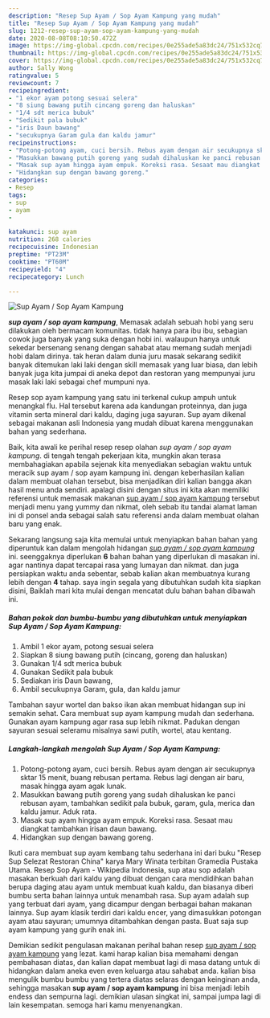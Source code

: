 ```yaml
---
description: "Resep Sup Ayam / Sop Ayam Kampung yang mudah"
title: "Resep Sup Ayam / Sop Ayam Kampung yang mudah"
slug: 1212-resep-sup-ayam-sop-ayam-kampung-yang-mudah
date: 2020-08-08T08:10:50.472Z
image: https://img-global.cpcdn.com/recipes/0e255ade5a83dc24/751x532cq70/sup-ayam-sop-ayam-kampung-foto-resep-utama.jpg
thumbnail: https://img-global.cpcdn.com/recipes/0e255ade5a83dc24/751x532cq70/sup-ayam-sop-ayam-kampung-foto-resep-utama.jpg
cover: https://img-global.cpcdn.com/recipes/0e255ade5a83dc24/751x532cq70/sup-ayam-sop-ayam-kampung-foto-resep-utama.jpg
author: Sally Wong
ratingvalue: 5
reviewcount: 7
recipeingredient:
- "1 ekor ayam potong sesuai selera"
- "8 siung bawang putih cincang goreng dan haluskan"
- "1/4 sdt merica bubuk"
- "Sedikit pala bubuk"
- "iris Daun bawang"
- "secukupnya Garam gula dan kaldu jamur"
recipeinstructions:
- "Potong-potong ayam, cuci bersih. Rebus ayam dengan air secukupnya sktar 15 menit, buang rebusan pertama. Rebus lagi dengan air baru, masak hingga ayam agak lunak."
- "Masukkan bawang putih goreng yang sudah dihaluskan ke panci rebusan ayam, tambahkan sedikit pala bubuk, garam, gula, merica dan kaldu jamur. Aduk rata."
- "Masak sup ayam hingga ayam empuk. Koreksi rasa. Sesaat mau diangkat tambahkan irisan daun bawang."
- "Hidangkan sup dengan bawang goreng."
categories:
- Resep
tags:
- sup
- ayam
- 

katakunci: sup ayam  
nutrition: 268 calories
recipecuisine: Indonesian
preptime: "PT23M"
cooktime: "PT60M"
recipeyield: "4"
recipecategory: Lunch

---
```



![Sup Ayam / Sop Ayam Kampung](https://img-global.cpcdn.com/recipes/0e255ade5a83dc24/751x532cq70/sup-ayam-sop-ayam-kampung-foto-resep-utama.jpg)

<b><i>sup ayam / sop ayam kampung</i></b>, Memasak adalah sebuah hobi yang seru dilakukan oleh bermacam komunitas. tidak hanya para ibu ibu, sebagian cowok juga banyak yang suka dengan hobi ini. walaupun hanya untuk sekedar bersenang senang dengan sahabat atau memang sudah menjadi hobi dalam dirinya. tak heran dalam dunia juru masak sekarang sedikit banyak ditemukan laki laki dengan skill memasak yang luar biasa, dan lebih banyak juga kita jumpai di aneka depot dan restoran yang mempunyai juru masak laki laki sebagai chef mumpuni nya.

Resep sop ayam kampung yang satu ini terkenal cukup ampuh untuk menangkal flu. Hal tersebut karena ada kandungan proteinnya, dan juga vitamin serta mineral dari kaldu, daging juga sayuran. Sup ayam dikenal sebagai makanan asli Indonesia yang mudah dibuat karena menggunakan bahan yang sederhana.

Baik, kita awali ke perihal resep resep olahan <i>sup ayam / sop ayam kampung</i>. di tengah tengah pekerjaan kita, mungkin akan terasa membahagiakan apabila sejenak kita menyediakan sebagian waktu untuk meracik sup ayam / sop ayam kampung ini. dengan keberhasilan kalian dalam membuat olahan tersebut, bisa menjadikan diri kalian bangga akan hasil menu anda sendiri. apalagi disini dengan situs ini kita akan memiliki referensi untuk memasak makanan <u>sup ayam / sop ayam kampung</u> tersebut menjadi menu yang yummy dan nikmat, oleh sebab itu tandai alamat laman ini di ponsel anda sebagai salah satu referensi anda dalam membuat olahan baru yang enak.


Sekarang langsung saja kita memulai untuk menyiapkan bahan bahan yang diperuntuk kan dalam mengolah hidangan <u><i>sup ayam / sop ayam kampung</i></u> ini. seenggaknya diperlukan <b>6</b> bahan bahan yang diperlukan di masakan ini. agar nantinya dapat tercapai rasa yang lumayan dan nikmat. dan juga persiapkan waktu anda sebentar, sebab kalian akan membuatnya kurang lebih dengan <b>4</b> tahap. saya ingin segala yang dibutuhkan sudah kita siapkan disini, Baiklah mari kita mulai dengan mencatat dulu bahan bahan dibawah ini.

<!--inarticleads1-->

##### Bahan pokok dan bumbu-bumbu yang dibutuhkan untuk menyiapkan Sup Ayam / Sop Ayam Kampung:

1. Ambil 1 ekor ayam, potong sesuai selera
1. Siapkan 8 siung bawang putih (cincang, goreng dan haluskan)
1. Gunakan 1/4 sdt merica bubuk
1. Gunakan Sedikit pala bubuk
1. Sediakan iris Daun bawang,
1. Ambil secukupnya Garam, gula, dan kaldu jamur


Tambahan sayur wortel dan bakso ikan akan membuat hidangan sup ini semakin sehat. Cara membuat sup ayam kampung mudah dan sederhana. Gunakan ayam kampung agar rasa sup lebih nikmat. Padukan dengan sayuran sesuai seleramu misalnya sawi putih, wortel, atau kentang. 

<!--inarticleads2-->

##### Langkah-langkah mengolah Sup Ayam / Sop Ayam Kampung:

1. Potong-potong ayam, cuci bersih. Rebus ayam dengan air secukupnya sktar 15 menit, buang rebusan pertama. Rebus lagi dengan air baru, masak hingga ayam agak lunak.
1. Masukkan bawang putih goreng yang sudah dihaluskan ke panci rebusan ayam, tambahkan sedikit pala bubuk, garam, gula, merica dan kaldu jamur. Aduk rata.
1. Masak sup ayam hingga ayam empuk. Koreksi rasa. Sesaat mau diangkat tambahkan irisan daun bawang.
1. Hidangkan sup dengan bawang goreng.


Ikuti cara membuat sup ayam kembang tahu sederhana ini dari buku &#34;Resep Sup Selezat Restoran China&#34; karya Mary Winata terbitan Gramedia Pustaka Utama. Resep Sop Ayam - Wikipedia Indonesia, sup atau sop adalah masakan berkuah dari kaldu yang dibuat dengan cara mendidihkan bahan berupa daging atau ayam untuk membuat kuah kaldu, dan biasanya diberi bumbu serta bahan lainnya untuk menambah rasa. Sup ayam adalah sup yang terbuat dari ayam, yang dicampur dengan berbagai bahan makanan lainnya. Sup ayam klasik terdiri dari kaldu encer, yang dimasukkan potongan ayam atau sayuran; umumnya ditambahkan dengan pasta. Buat saja sup ayam kampung yang gurih enak ini. 

Demikian sedikit pengulasan makanan perihal bahan resep <u>sup ayam / sop ayam kampung</u> yang lezat. kami harap kalian bisa memahami dengan pembahasan diatas, dan kalian dapat membuat lagi di masa datang untuk di hidangkan dalam aneka even even keluarga atau sahabat anda. kalian bisa mengulik bumbu bumbu yang tertera diatas selaras dengan keinginan anda, sehingga masakan <b>sup ayam / sop ayam kampung</b> ini bisa menjadi lebih endess dan sempurna lagi. demikian ulasan singkat ini, sampai jumpa lagi di lain kesempatan. semoga hari kamu menyenangkan.
